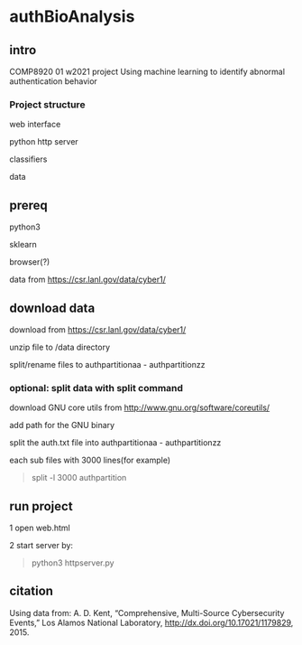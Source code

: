 # authBioAnalysis
## intro
COMP8920 01 w2021 project
Using machine learning to identify abnormal authentication behavior
### Project structure
web interface

python http server

classifiers

data

## prereq
python3

sklearn

browser(?)

data from https://csr.lanl.gov/data/cyber1/

## download data
download from https://csr.lanl.gov/data/cyber1/

unzip file to /data directory

split/rename files to authpartitionaa - authpartitionzz

### optional: split data with split command
download GNU core utils from http://www.gnu.org/software/coreutils/

add path for the GNU binary

split the auth.txt file into authpartitionaa - authpartitionzz

each sub files with 3000 lines(for example)

>split -l 3000 authpartition

## run project
1 open web.html

2 start server by:

>python3 httpserver.py

## citation
Using data from:
A. D. Kent, “Comprehensive, Multi-Source Cybersecurity Events,”
Los Alamos National Laboratory, http://dx.doi.org/10.17021/1179829, 2015.


